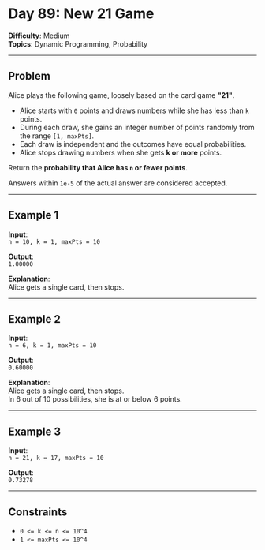 # Day 89: New 21 Game

**Difficulty**: Medium  
**Topics**: Dynamic Programming, Probability  

---

## Problem

Alice plays the following game, loosely based on the card game **"21"**.

- Alice starts with `0` points and draws numbers while she has less than `k` points.  
- During each draw, she gains an integer number of points randomly from the range `[1, maxPts]`.  
- Each draw is independent and the outcomes have equal probabilities.  
- Alice stops drawing numbers when she gets **k or more** points.  

Return the **probability that Alice has `n` or fewer points**.  

Answers within `1e-5` of the actual answer are considered accepted.  

---

## Example 1
**Input**:  
`n = 10, k = 1, maxPts = 10`

**Output**:  
`1.00000`

**Explanation**:  
Alice gets a single card, then stops.  

---

## Example 2
**Input**:  
`n = 6, k = 1, maxPts = 10`

**Output**:  
`0.60000`

**Explanation**:  
Alice gets a single card, then stops.  
In 6 out of 10 possibilities, she is at or below 6 points.  

---

## Example 3
**Input**:  
`n = 21, k = 17, maxPts = 10`

**Output**:  
`0.73278`

---

## Constraints
- `0 <= k <= n <= 10^4`  
- `1 <= maxPts <= 10^4`  
